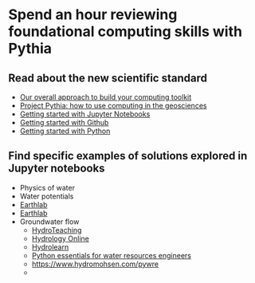 # Spend an hour reviewing foundational computing skills with Pythia
## Read about the new scientific standard 
- [Our overall approach to build your computing toolkit](https://foundations.projectpythia.org/preamble/how-to-use.html)
- [Project Pythia: how to use computing in the geosciences](https://foundations.projectpythia.org/landing-page.html)
- [Getting started with Jupyter Notebooks](https://foundations.projectpythia.org/foundations/getting-started-jupyter.html)
- [Getting started with Github](https://foundations.projectpythia.org/foundations/getting-started-github.html)
- [Getting started with Python](https://foundations.projectpythia.org/foundations/getting-started-python.html)

## Find specific examples of solutions explored in Jupyter notebooks
- Physics of water
- Water potentials
- [Earthlab](https://github.com/earthlab/earthlab.github.io)
- [Earthlab](https://www.earthdatascience.org/)
- Groundwater flow
	- [HydroTeaching](https://github.com/ThoReimann/HydroTeaching/blob/master/BHYWI04/BHYWI04_1D_AD_Transport.ipynb)
	- [Hydrology Online](https://github.com/rossyndicate/Hydrology-Online/tree/master)
	- [Hydrolearn](https://www.hydrolearn.org/)
	- [Python essentials for water resources engineers](https://www.hydromohsen.com/pywre)
	- https://www.hydromohsen.com/pywre
	- 
